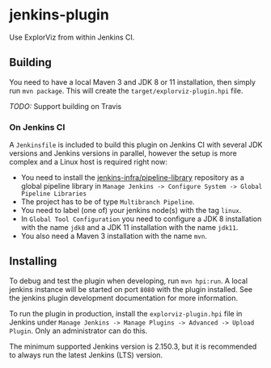 # jenkins-plugin

Use ExplorViz from within Jenkins CI.

## Building

You need to have a local Maven 3 and JDK 8 or 11 installation, then simply run `mvn package`. This will create the `target/explorviz-plugin.hpi` file.

*TODO:* Support building on Travis

### On Jenkins CI

A `Jenkinsfile` is included to build this plugin on Jenkins CI with several JDK versions and Jenkins versions in parallel, however the setup is more complex and a Linux host is required right now:

* You need to install the [jenkins-infra/pipeline-library](https://github.com/jenkins-infra/pipeline-library) repository as a global pipeline library in `Manage Jenkins -> Configure System -> Global Pipeline Libraries`
* The project has to be of type `Multibranch Pipeline`.
* You need to label (one of) your jenkins node(s) with the tag `linux`.
* In `Global Tool Configuration` you need to configure a JDK 8 installation with the name `jdk8` and a JDK 11 installation with the name `jdk11`.
* You also need a Maven 3 installation with the name `mvn`.

## Installing

To debug and test the plugin when developing, run `mvn hpi:run`.
A local jenkins instance will be started on port `8080` with the plugin installed.
See the jenkins plugin development documentation for more information.

To run the plugin in production, install the `explorviz-plugin.hpi` file in Jenkins under `Manage Jenkins -> Manage Plugins -> Advanced -> Upload Plugin`. Only an administrator can do this.

The minimum supported Jenkins version is 2.150.3, but it is recommended to always run the latest Jenkins (LTS) version.

